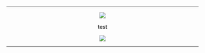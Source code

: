 ***



<p align="center"> <img src="https://i.postimg.cc/cLCX2Fqt/aaaaa.png"/> </p>

<p align="center">
test
</p>

<div align="center">

<p align="center"> <img src="https://i.postimg.cc/P5S1dp12/CECq4F7.png"/> </p>

***
